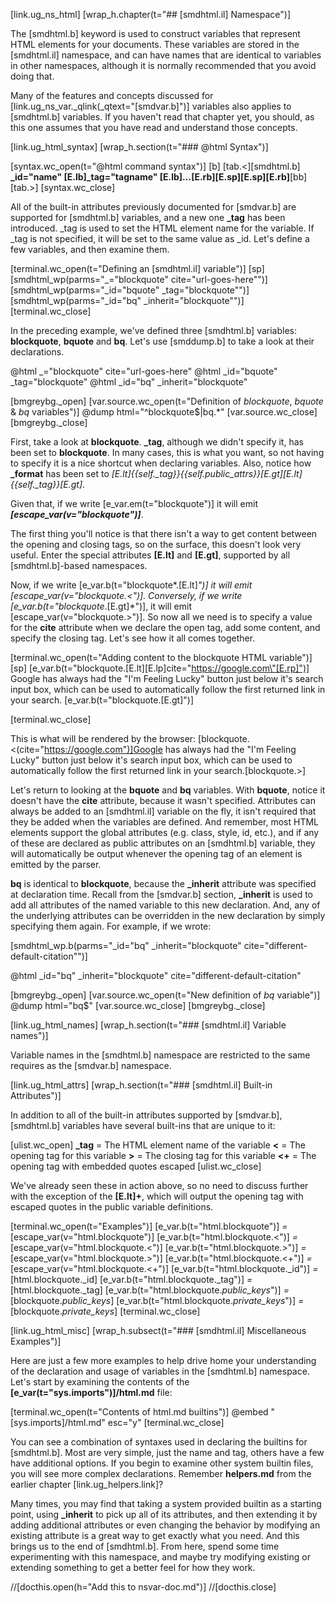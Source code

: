 [link.ug_ns_html]
[wrap_h.chapter(t="## [smdhtml.il] Namespace")]

The [smdhtml.b] keyword is used to construct variables that represent HTML elements for your documents. These variables are stored in the [smdhtml.il] namespace, and can have names that are identical to variables in other namespaces, although it is normally recommended that you avoid doing that. 

Many of the features and concepts discussed for [link.ug_ns_var._qlink(_qtext="[smdvar.b]")] variables also applies to [smdhtml.b] variables. If you haven't read that chapter yet, you should, as this one assumes that you have read and understand those concepts.

[link.ug_html_syntax]
[wrap_h.section(t="### @html Syntax")]

[syntax.wc_open(t="@html command syntax")]
    [b]
    [tab.<][smdhtml.b] **_id="name" [E.lb]_tag="tagname" [E.lb]...[E.rb][E.sp][E.sp][E.rb]**[bb][tab.>]
[syntax.wc_close]

All of the built-in attributes previously documented for [smdvar.b] are supported for [smdhtml.b] variables, and a new one **_tag** has been introduced. _tag is used to set the HTML element name for the variable. If _tag is not specified, it will be set to the same value as _id. Let's define a few variables, and then examine them.
    

[terminal.wc_open(t="Defining an [smdhtml.il] variable")]
[sp]
[smdhtml_wp(parms="_=\"blockquote\" cite=\"url-goes-here\"")]
[smdhtml_wp(parms="_id=\"bquote\" _tag=\"blockquote\"")]
[smdhtml_wp(parms="_id=\"bq\" _inherit=\"blockquote\"")]
[terminal.wc_close]

In the preceding example, we've defined  three [smdhtml.b] variables: **blockquote**, **bquote** and **bq**. Let's use [smddump.b] to take a look at their declarations.

@html _="blockquote" cite="url-goes-here"
@html _id="bquote" _tag="blockquote"
@html _id="bq" _inherit="blockquote"

[bmgreybg._open] 
[var.source.wc_open(t="Definition of *blockquote*, *bquote* & *bq* variables")]
@dump html="^blockquote$|bq.*"
[var.source.wc_close]
[bmgreybg._close]

First, take a look at **blockquote**. **_tag**, although we didn't specify it, has been set to **blockquote**. In many cases, this is what you want, so not having to specify it is a nice shortcut when declaring variables. Also, notice how **_format** has been set to *[E.lt]{{self._tag}}{{self._public_attrs_}}[E.gt][E.lt]{{self._tag}}[E.gt]*. 

Given that, if we write [e_var.em(t="blockquote")] it will emit ***[escape_var(v="blockquote")]***. 

The first thing you'll notice is that there isn't a way to get content between the opening and closing tags, so on the surface, this doesn't look very useful. Enter the special attributes **[E.lt]** and **[E.gt]**, supported by all [smdhtml.b]-based namespaces.

Now, if we write [e_var.b(t="blockquote*.[E.lt]*")] it will emit [escape_var(v="blockquote.<")]. Conversely, if we write [e_var.b(t="blockquote*.[E.gt]*")], it will emit [escape_var(v="blockquote.>")]. So now all we need is to specify a value for the **cite** attribute when we declare the open tag, add some content, and specify the closing tag. Let's see how it all comes together.

[terminal.wc_open(t="Adding content to the blockquote HTML variable")]
[sp]
[e_var.b(t="blockquote.[E.lt][E.lp]cite=\"https://google.com\"[E.rp]")]
Google has always had the "I'm Feeling Lucky" button just below it's search input box, which can be used to automatically follow the first returned link in your search.
[e_var.b(t="blockquote.[E.gt]")]

[terminal.wc_close]

This is what will be rendered by the browser:
[blockquote.<(cite="https://google.com")]Google has always had the "I'm Feeling Lucky" button just below it's search input box, which can be used to automatically follow the first returned link in your search.[blockquote.>]

Let's return to looking at the **bquote** and **bq** variables. With **bquote**, notice it doesn't have the **cite** attribute, because it wasn't specified. Attributes can always be added to an [smdhtml.il] variable on the fly, it isn't required that they be added when the variables are defined. And remember, most HTML elements support the global attributes (e.g. class, style, id, etc.), and if any of these are declared as public attributes on an [smdhtml.b] variable, they will automatically be output whenever the opening tag of an element is emitted by the parser.

**bq** is identical to **blockquote**, because the **_inherit** attribute was specified at declaration time. Recall from the [smdvar.b] section, **_inherit** is used to add all attributes of the named variable to this new declaration. And, any of the underlying attributes can be overridden in the new declaration by simply specifying them again.  For example, if we wrote:

[smdhtml_wp.b(parms="_id=\"bq\" _inherit=\"blockquote\" cite=\"different-default-citation\"")]

@html _id="bq" _inherit="blockquote" cite="different-default-citation"

[bmgreybg._open] 
[var.source.wc_open(t="New definition of *bq* variable")]
@dump html="bq$"
[var.source.wc_close]
[bmgreybg._close]


[link.ug_html_names]
[wrap_h.section(t="### [smdhtml.il] Variable names")]

Variable names in the [smdhtml.b] namespace are restricted to the same requires as the [smdvar.b] namespace.

[link.ug_html_attrs]
[wrap_h.section(t="### [smdhtml.il] Built-in Attributes")]

In addition to all of the built-in attributes supported by [smdvar.b], [smdhtml.b] variables have several built-ins that are unique to it:

[ulist.wc_open]
**_tag** = The HTML element name of the variable
**<** = The opening tag for this variable
**>** = The closing tag for this variable
**<+** = The opening tag with embedded quotes escaped
[ulist.wc_close]

We've already seen these in action above, so no need to discuss further with the exception of the **[E.lt]+**, which will output the opening tag with escaped quotes in the public variable definitions.

[terminal.wc_open(t="Examples")]
[e_var.b(t="html.blockquote")] *=* [escape_var(v="html.blockquote")]
[e_var.b(t="html.blockquote.<")] *=* [escape_var(v="html.blockquote.<")]
[e_var.b(t="html.blockquote.>")] *=* [escape_var(v="html.blockquote.>")]
[e_var.b(t="html.blockquote.<+")] *=* [escape_var(v="html.blockquote.<+")]
[e_var.b(t="html.blockquote._id")] *=* [html.blockquote._id]
[e_var.b(t="html.blockquote._tag")] *=* [html.blockquote._tag]
[e_var.b(t="html.blockquote._public_keys_")] *=* [blockquote._public_keys_]
[e_var.b(t="html.blockquote._private_keys_")] *=* [blockquote._private_keys_]
[terminal.wc_close]

[link.ug_html_misc]
[wrap_h.subsect(t="### [smdhtml.il] Miscellaneous Examples")]

Here are just a few more examples to help drive home your understanding of the declaration and usage of variables in the [smdhtml.b] namespace. Let's start by examining the contents of the **[e_var(t="sys.imports")]/html.md** file:

[terminal.wc_open(t="Contents of html.md builtins")]
@embed "[sys.imports]/html.md" esc="y"
[terminal.wc_close]

You can see a combination of syntaxes used in declaring the builtins for [smdhtml.b]. Most are very simple, just the name and tag, others have a few have additional options. If you begin to examine other system builtin files, you will see more complex declarations. Remember **helpers.md** from the earlier chapter [link.ug_helpers.link]?

Many times, you may find that taking a system provided builtin as a starting point, using **_inherit** to pick up all of its attributes, and then extending it by adding additional attributes or even changing the behavior by modifying an existing attribute is a great way to get exactly what you need. And this brings us to the end of [smdhtml.b]. From here, spend some time experimenting with this namespace, and maybe try modifying existing or extending something to get a better feel for how they work.

//[docthis.open(h="Add this to nsvar-doc.md")]
//[docthis.close]
